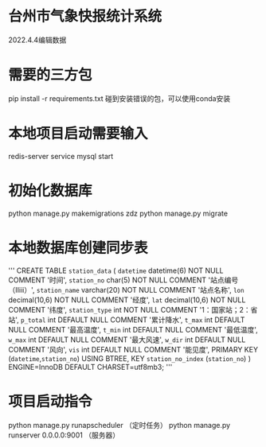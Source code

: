 # 台州市气象快报统计系统
2022.4.4编辑数据

# 需要的三方包
pip install -r requirements.txt
碰到安装错误的包，可以使用conda安装

# 本地项目启动需要输入
redis-server
service mysql start


# 初始化数据库
python manage.py makemigrations zdz
python manage.py migrate

# 本地数据库创建同步表
'''  CREATE TABLE `station_data` (
  `datetime` datetime(6) NOT NULL COMMENT '时间',
  `station_no` char(5) NOT NULL COMMENT '站点编号（IIiii）',
  `station_name` varchar(20) NOT NULL COMMENT '站点名称',
  `lon` decimal(10,6) NOT NULL COMMENT '经度',
  `lat` decimal(10,6) NOT NULL COMMENT '纬度',
  `station_type` int NOT NULL COMMENT '1：国家站；2：省站',
  `p_total` int DEFAULT NULL COMMENT '累计降水',
  `t_max` int DEFAULT NULL COMMENT '最高温度',
  `t_min` int DEFAULT NULL COMMENT '最低温度',
  `w_max` int DEFAULT NULL COMMENT '最大风速',
  `w_dir` int DEFAULT NULL COMMENT '风向',
  `vis` int DEFAULT NULL COMMENT '能见度',
  PRIMARY KEY (`datetime`,`station_no`) USING BTREE,
  KEY `station_no_index` (`station_no`)
) ENGINE=InnoDB DEFAULT CHARSET=utf8mb3;
'''
# 项目启动指令
python manage.py runapscheduler （定时任务）
python manage.py runserver 0.0.0.0:9001 （服务器）


